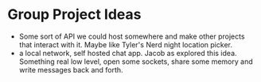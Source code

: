 # Group Project Ideas

- Some sort of API we could host somewhere and make other projects that interact with it.  Maybe like Tyler's Nerd night location picker.
- a local network, self hosted chat app.  Jacob as explored this idea.  Something real low level, open some sockets, share some memory and write messages back and forth.